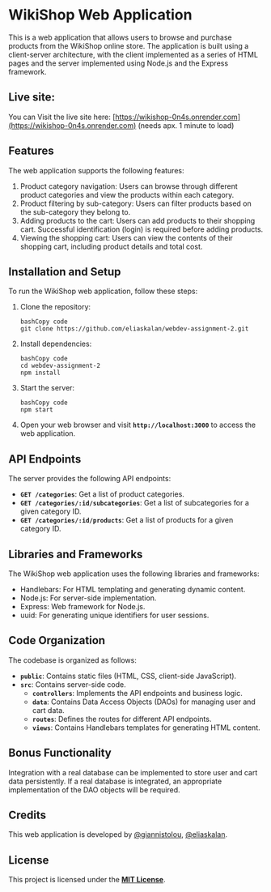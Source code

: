 # **WikiShop Web Application**

This is a web application that allows users to browse and purchase products from the WikiShop online store. The application is built using a client-server architecture, with the client implemented as a series of HTML pages and the server implemented using Node.js and the Express framework.

## **Live site:**
You can Visit the live site here: [https://wikishop-0n4s.onrender.com](https://wikishop-0n4s.onrender.com) (needs apx. 1 minute to load)
## **Features**

The web application supports the following features:

1. Product category navigation: Users can browse through different product categories and view the products within each category.
2. Product filtering by sub-category: Users can filter products based on the sub-category they belong to.
3. Adding products to the cart: Users can add products to their shopping cart. Successful identification (login) is required before adding products.
4. Viewing the shopping cart: Users can view the contents of their shopping cart, including product details and total cost.

## **Installation and Setup**

To run the WikiShop web application, follow these steps:

1. Clone the repository:
    
    ```
    bashCopy code
    git clone https://github.com/eliaskalan/webdev-assignment-2.git
    ```
    
2. Install dependencies:
    
    ```
    bashCopy code
    cd webdev-assignment-2
    npm install
    ```
    
3. Start the server:
    
    ```
    bashCopy code
    npm start
    ```
    
4. Open your web browser and visit **`http://localhost:3000`** to access the web application.

## **API Endpoints**

The server provides the following API endpoints:

- **`GET /categories`**: Get a list of product categories.
- **`GET /categories/:id/subcategories`**: Get a list of subcategories for a given category ID.
- **`GET /categories/:id/products`**: Get a list of products for a given category ID.

## **Libraries and Frameworks**

The WikiShop web application uses the following libraries and frameworks:

- Handlebars: For HTML templating and generating dynamic content.
- Node.js: For server-side implementation.
- Express: Web framework for Node.js.
- uuid: For generating unique identifiers for user sessions.

## **Code Organization**

The codebase is organized as follows:

- **`public`**: Contains static files (HTML, CSS, client-side JavaScript).
- **`src`**: Contains server-side code.
    - **`controllers`**: Implements the API endpoints and business logic.
    - **`data`**: Contains Data Access Objects (DAOs) for managing user and cart data.
    - **`routes`**: Defines the routes for different API endpoints.
    - **`views`**: Contains Handlebars templates for generating HTML content.

## **Bonus Functionality**

Integration with a real database can be implemented to store user and cart data persistently. If a real database is integrated, an appropriate implementation of the DAO objects will be required.

## **Credits**

This web application is developed by [@giannistolou](https://github.com/giannistolou), [@eliaskalan](https://github.com/eliaskalan).



## **License**

This project is licensed under the **[MIT License](https://chat.openai.com/LICENSE)**.

